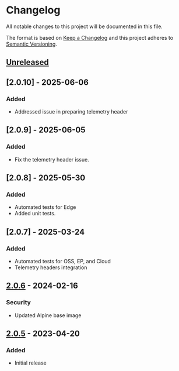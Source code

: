 # Changelog
All notable changes to this project will be documented in this file.

The format is based on [Keep a Changelog](http://keepachangelog.com/en/1.0.0/)
and this project adheres to [Semantic Versioning](http://semver.org/spec/v2.0.0.html).

## [Unreleased]

## [2.0.10] - 2025-06-06

### Added
- Addressed issue in preparing telemetry header

## [2.0.9] - 2025-06-05

### Added
- Fix the telemetry header issue.

## [2.0.8] - 2025-05-30

### Added
- Automated tests for Edge
- Added unit tests.

## [2.0.7] - 2025-03-24

### Added
- Automated tests for OSS, EP, and Cloud
- Telemetry headers integration

## [2.0.6] - 2024-02-16

### Security
- Updated Alpine base image

## [2.0.5] - 2023-04-20

### Added
- Initial release

[Unreleased]: https://github.com/cyberark/conjur-action/compare/v2.0.6...HEAD
[2.0.6]: https://github.com/cyberark/conjur-action/compare/v2.0.5...v2.0.6
[2.0.5]: https://github.com/cyberark/conjur-action/releases/tag/v2.0.5
